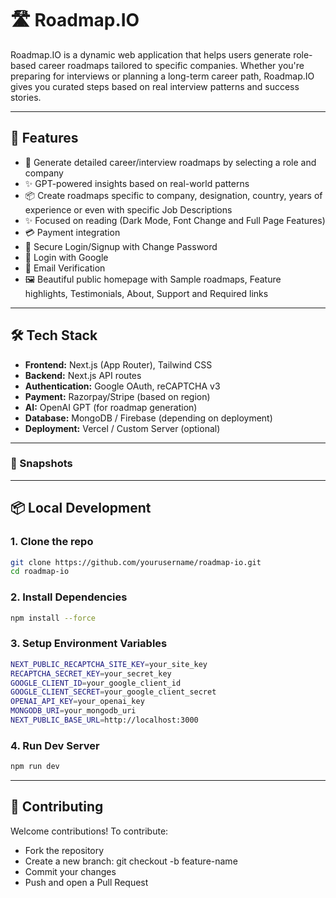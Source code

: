 # 🛣️ Roadmap.IO

Roadmap.IO is a dynamic web application that helps users generate role-based career roadmaps tailored to specific companies. Whether you're preparing for interviews or planning a long-term career path, Roadmap.IO gives you curated steps based on real interview patterns and success stories.

---

## 🚀 Features

- 🎯 Generate detailed career/interview roadmaps by selecting a role and company
- ✨ GPT-powered insights based on real-world patterns
- 📦 Create roadmaps specific to company, designation, country, years of experience or even with specific Job Descriptions
- ✨ Focused on reading (Dark Mode, Font Change and Full Page Features)
- 💳 Payment integration
- 🔐 Secure Login/Signup with Change Password
- 🔐 Login with Google 
- 🔐 Email Verification
- 🖼️ Beautiful public homepage with Sample roadmaps, Feature highlights, Testimonials, About, Support and Required links

---

## 🛠️ Tech Stack

- **Frontend:** Next.js (App Router), Tailwind CSS
- **Backend:** Next.js API routes
- **Authentication:** Google OAuth, reCAPTCHA v3
- **Payment:** Razorpay/Stripe (based on region)
- **AI:** OpenAI GPT (for roadmap generation)
- **Database:** MongoDB / Firebase (depending on deployment)
- **Deployment:** Vercel / Custom Server (optional)

---

### 📸 Snapshots

---
## 📦 Local Development

### 1. Clone the repo
```bash
git clone https://github.com/yourusername/roadmap-io.git
cd roadmap-io
```

### 2. Install Dependencies
```bash
npm install --force
```

### 3. Setup Environment Variables
```bash
NEXT_PUBLIC_RECAPTCHA_SITE_KEY=your_site_key
RECAPTCHA_SECRET_KEY=your_secret_key
GOOGLE_CLIENT_ID=your_google_client_id
GOOGLE_CLIENT_SECRET=your_google_client_secret
OPENAI_API_KEY=your_openai_key
MONGODB_URI=your_mongodb_uri
NEXT_PUBLIC_BASE_URL=http://localhost:3000
```

### 4. Run Dev Server
```bash
npm run dev
```

---

## 🤝 Contributing
Welcome contributions! To contribute:

  - Fork the repository
  - Create a new branch: git checkout -b feature-name
  - Commit your changes
  - Push and open a Pull Request